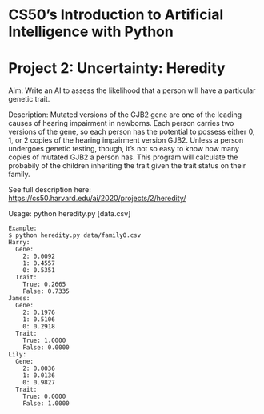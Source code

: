 # CS50’s Introduction to Artificial Intelligence with Python
# Project 2: Uncertainty: Heredity

Aim: Write an AI to assess the likelihood that a person will have a particular genetic trait.

Description: Mutated versions of the GJB2 gene are one of the leading causes of hearing impairment in newborns. 
Each person carries two versions of the gene, so each person has the potential to possess either 0, 1, or 2 copies 
of the hearing impairment version GJB2. Unless a person undergoes genetic testing, though, it’s not so easy to 
know how many copies of mutated GJB2 a person has. This program will calculate the probabily of the children inheriting
the trait given the trait status on their family.

See full description here: https://cs50.harvard.edu/ai/2020/projects/2/heredity/

Usage: python heredity.py [data.csv]

```
Example:
$ python heredity.py data/family0.csv
Harry:
  Gene:
    2: 0.0092
    1: 0.4557
    0: 0.5351
  Trait:
    True: 0.2665
    False: 0.7335
James:
  Gene:
    2: 0.1976
    1: 0.5106
    0: 0.2918
  Trait:
    True: 1.0000
    False: 0.0000
Lily:
  Gene:
    2: 0.0036
    1: 0.0136
    0: 0.9827
  Trait:
    True: 0.0000
    False: 1.0000
```
